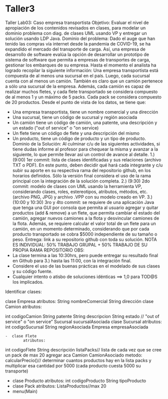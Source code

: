 # Taller3

Taller Lab03: Caso empresa transportista
Objetivo:
Evaluar el nivel de apropiación de los contenidos revisados en clases, para modelar un dominio problema con diag. de clases UML usando VP y entregar un solución usando LDP Java.
Dominio del problema:
Dado el auge que han tenido las compras vía internet desde la pandemia de COVID-19, se ha expandido el mercado del transporte de carga.
Así, una empresa de desarrollo de software evalúa la opción de desarrollar un prototipo de sistema de software que permita a empresas de transportes de carga, gestionar los embarques de su empresa.
Hasta el momento el analista ha logrado recopilar la siguiente información:
Una empresa transportista está compuesta de al menos una sucursal en el país. Luego, cada sucursal cuenta con al menos un camión. También es claro que un camión pertenece a sólo una sucursal de la empresa.
Además, cada camión es capaz de realizar muchos fletes, y cada flete transportado se considera compuesto de al menos 1 y un máximo de 5 packs. Cada pack se considera compuesto de 20 productos.
Desde el punto de vista de los datos, se tiene que:
- Una empresa transportista, tiene un nombre comercial y una dirección
- Una sucursal, tiene un código de sucursal y región asociada
- Un camión tiene un código de camión, una patente, una descripción y un estado ("out of service" o "on service)
- Un flete tiene un código de flete y una descripción del mismo
- Un producto, tiene un código de producto y un tipo de producto.
Dominio de la Solución:
Al culminar c/u de las siguientes actividades, si tiene dudas informe al profesor para chequear la misma y avanzar a la siguiente, lo que permite llevar así un control de avance al detalle.
1.) (9:00) 1er commit: lista de clases identificadas y sus relaciones (archivo TXT o PDF).
En este punto, deben decidir qué hará cada integrante y c/u subir su aporte en su respectiva rama del repositorio github, en los horarios definidos.
Sólo la versión final considera el uso de la rama principal con la integración de la solución completa.
2.) (9:30) 2do commit: modelo de clases con UML usando la herramienta VP, considerando clases, roles, estereotipos, atributos, métodos, etc. (archivo PNG, JPG) y archivo .VPP con su modelo creado en VP.
3.) (10:00 y 10:30) 3ro y 4to commit: se requiere de una aplicación Java que tenga una GUI por consola que permita al usuario agregar y quitar productos (add & remove) a un flete, que permita cambiar el estado del camión, agregar nuevos camiones a la flota y desvincular camiones de la flota.
Además, se requiere calcular el valor total de un flete para un camión, en un momento determinado, considerando que por cada producto transportado se cobra $5000 independiente de su tamaño o peso.
Entrega: link a su repositorio github con toda su solución.
NOTA ES INDIVIDUAL: 50% TRABAJO GRUPAL + 50% TRABAJO DE SU PROPIA RAMA REPOSITORIO
OBS:
- La clase termina a las 10:30hrs, pero puede entregar su resultado final en Github para 3.) hasta las 11:00, con la integración final.
- Considere el uso de las buenas prácticas en el modelado de sus clases y su código fuente.
- Cualquier intento o atisbo de soluciones idénticas ==>  1,0 para TOD@S los implicados.

Identificar clases:

clase Empresa
atributos:
String nombreComercial
String dirección
clase Camion
atributos:

int codigoCamion 
String patente
String descripcion 
String estado // "out of service" o "on service”
Sucursal sucursalAsociada
clase Sucursal
atributos:
int codigoSucursal
String regionAsociada
Empresa empresaAsociada

    -  clase Flete
            atributos:

int codigoFlete
String descripción
listaPacks// lista de cada vez que se cree un pack de max 20 agregar aca 
Camion CamionAsociado
metodo:
calcularPrecio()// determinar cuantos productos hay en la lista packs y multiplicar esa cantidad por 5000 (cada producto cuesta 5000 su transporte)


- clase Producto
           atributos:
int codigoProducto
String tipoProducto
- clase Pack
             atributos:
ListaProductos//max 20 
- menu(Main)
